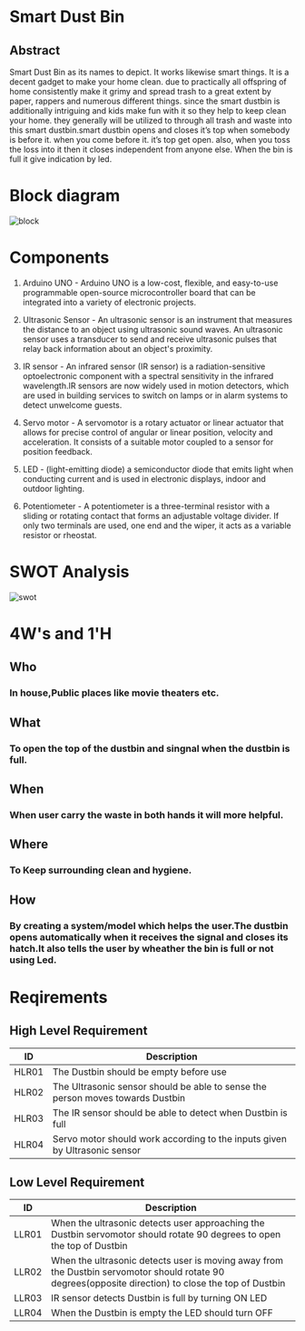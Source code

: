 # Smart Dust Bin

## Abstract 
Smart Dust Bin as its names to depict. It works likewise smart things. It is a decent gadget to make your home clean. due to practically all offspring of home consistently make it grimy and spread trash to a great extent by paper, rappers and numerous different things. since the smart dustbin is additionally intriguing and kids make fun with it so they help to keep clean your home. they generally will be utilized to through all trash and waste into this smart dustbin.smart dustbin opens and closes it’s top when somebody is before it. when you come before it. it’s top get open. also, when you toss the loss into it then it closes independent from anyone else. When the bin is full it give indication by led.


# Block diagram
![block](https://user-images.githubusercontent.com/46933088/156998436-79fccf2a-2481-451b-ab33-a0d1edf55125.jpg)

# Components

1. Arduino UNO  - Arduino UNO is a low-cost, flexible, and easy-to-use programmable open-source microcontroller board that can be integrated into a variety of electronic projects.

2. Ultrasonic Sensor - An ultrasonic sensor is an instrument that measures the distance to an object using ultrasonic sound waves. An ultrasonic sensor uses a transducer to send and receive ultrasonic pulses that relay back information about an object's proximity.

3. IR sensor - An infrared sensor (IR sensor) is a radiation-sensitive optoelectronic component with a spectral sensitivity in the infrared wavelength.IR sensors are now widely used in motion detectors, which are used in building services to switch on lamps or in alarm systems to detect unwelcome guests.

4. Servo motor - A servomotor is a rotary actuator or linear actuator that allows for precise control of angular or linear position, velocity and acceleration. It consists of a suitable motor coupled to a sensor for position feedback.

5. LED - (light-emitting diode) a semiconductor diode that emits light when conducting current and is used in electronic displays, indoor and outdoor lighting.

6. Potentiometer - A potentiometer is a three-terminal resistor with a sliding or rotating contact that forms an adjustable voltage divider. If only two terminals are used, one end and the wiper, it acts as a variable resistor or rheostat.

# SWOT Analysis
![swot](https://user-images.githubusercontent.com/46933088/157000822-dfb7a744-7063-4b98-a572-23cb5a89e4bf.jpg)

# 4W's and 1'H
## Who
### In house,Public places like movie theaters etc.

## What
### To open the top of the dustbin and singnal when the dustbin is full.

## When
### When user carry the waste in both hands it will more helpful.

## Where
### To Keep surrounding clean and hygiene.

## How
### By creating a system/model which helps the user.The dustbin opens automatically when it receives the signal and closes its hatch.It also tells the user by wheather the bin is full or not using Led.

# Reqirements
## High Level Requirement

| ID | Description |  
| ----- | ----- | 
| HLR01 | The Dustbin should be empty before use|
| HLR02 | The Ultrasonic sensor should be able to sense the person moves towards Dustbin|
| HLR03 | The IR sensor should be able to detect when Dustbin is full| 
| HLR04 | Servo motor should work according to the inputs given by Ultrasonic sensor| 
 
## Low Level Requirement

| ID | Description |  
| ----- | ----- |
| LLR01 |When the ultrasonic detects user approaching the Dustbin servomotor should rotate 90 degrees to open the top of Dustbin |
| LLR02 |When the ultrasonic detects user is moving away from the Dustbin servomotor should rotate 90 degrees(opposite direction) to close the top of Dustbin| 
| LLR03 | IR sensor detects Dustbin is full by turning ON LED |
| LLR04 | When the Dustbin is empty the LED should turn OFF |
